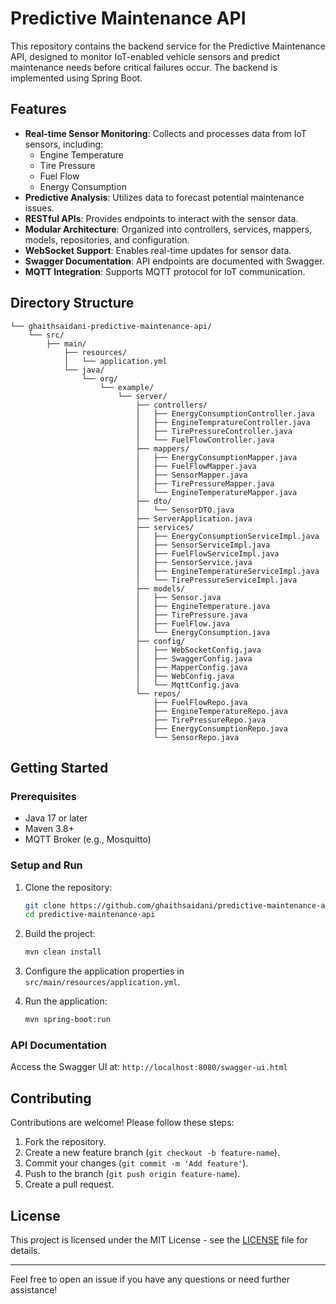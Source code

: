 # Predictive Maintenance API

This repository contains the backend service for the Predictive Maintenance API, designed to monitor IoT-enabled vehicle sensors and predict maintenance needs before critical failures occur. The backend is implemented using Spring Boot.

## Features

- **Real-time Sensor Monitoring**: Collects and processes data from IoT sensors, including:
    - Engine Temperature
    - Tire Pressure
    - Fuel Flow
    - Energy Consumption
- **Predictive Analysis**: Utilizes data to forecast potential maintenance issues.
- **RESTful APIs**: Provides endpoints to interact with the sensor data.
- **Modular Architecture**: Organized into controllers, services, mappers, models, repositories, and configuration.
- **WebSocket Support**: Enables real-time updates for sensor data.
- **Swagger Documentation**: API endpoints are documented with Swagger.
- **MQTT Integration**: Supports MQTT protocol for IoT communication.

## Directory Structure

```
└── ghaithsaidani-predictive-maintenance-api/
    └── src/
        ├── main/
            ├── resources/
            │   └── application.yml
            └── java/
                └── org/
                    └── example/
                        └── server/
                            ├── controllers/
                            │   ├── EnergyConsumptionController.java
                            │   ├── EngineTempratureController.java
                            │   ├── TirePressureController.java
                            │   └── FuelFlowController.java
                            ├── mappers/
                            │   ├── EnergyConsumptionMapper.java
                            │   ├── FuelFlowMapper.java
                            │   ├── SensorMapper.java
                            │   ├── TirePressureMapper.java
                            │   └── EngineTemperatureMapper.java
                            ├── dto/
                            │   └── SensorDTO.java
                            ├── ServerApplication.java
                            ├── services/
                            │   ├── EnergyConsumptionServiceImpl.java
                            │   ├── SensorServiceImpl.java
                            │   ├── FuelFlowServiceImpl.java
                            │   ├── SensorService.java
                            │   ├── EngineTemperatureServiceImpl.java
                            │   └── TirePressureServiceImpl.java
                            ├── models/
                            │   ├── Sensor.java
                            │   ├── EngineTemperature.java
                            │   ├── TirePressure.java
                            │   ├── FuelFlow.java
                            │   └── EnergyConsumption.java
                            ├── config/
                            │   ├── WebSocketConfig.java
                            │   ├── SwaggerConfig.java
                            │   ├── MapperConfig.java
                            │   ├── WebConfig.java
                            │   └── MqttConfig.java
                            └── repos/
                                ├── FuelFlowRepo.java
                                ├── EngineTemperatureRepo.java
                                ├── TirePressureRepo.java
                                ├── EnergyConsumptionRepo.java
                                └── SensorRepo.java
```

## Getting Started

### Prerequisites

- Java 17 or later
- Maven 3.8+
- MQTT Broker (e.g., Mosquitto)

### Setup and Run

1. Clone the repository:

   ```bash
   git clone https://github.com/ghaithsaidani/predictive-maintenance-api.git
   cd predictive-maintenance-api
   ```

2. Build the project:

   ```bash
   mvn clean install
   ```

3. Configure the application properties in `src/main/resources/application.yml`.

4. Run the application:

   ```bash
   mvn spring-boot:run
   ```

### API Documentation

Access the Swagger UI at: `http://localhost:8080/swagger-ui.html`

## Contributing

Contributions are welcome! Please follow these steps:

1. Fork the repository.
2. Create a new feature branch (`git checkout -b feature-name`).
3. Commit your changes (`git commit -m 'Add feature'`).
4. Push to the branch (`git push origin feature-name`).
5. Create a pull request.

## License

This project is licensed under the MIT License - see the [LICENSE](LICENSE) file for details.

---

Feel free to open an issue if you have any questions or need further assistance!

